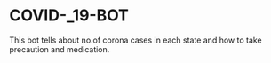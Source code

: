 # COVID-_19-BOT
This bot tells about no.of  corona cases in each state and how to take precaution and medication.
